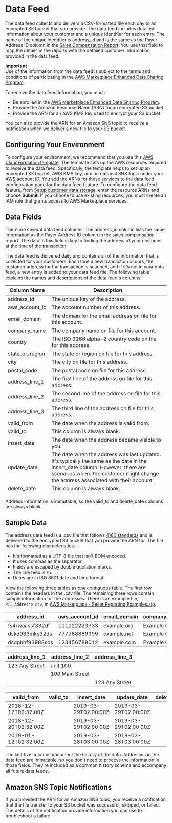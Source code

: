 # Data Feed<a name="data-feed"></a>

 The data feed collects and delivers a CSV\-formatted file each day to an encrypted S3 bucket that you provide\. The data feed includes detailed information about your customer and a unique identifier for each entry\. The name of the unique identifier is address\_id and is the same as the Payer Address ID column in the [Sales Compensation Report](sales-compensation-report.md)\. You use that field to map the details in the reports with the detailed customer information provided in the data feed\.

**Important**  
 Use of the information from the data feed is subject to the terms and conditions of participating in the [AWS Marketplace Enhanced Data Sharing Program](enhanced-data-sharing-program.md)\.

 To receive the data feed information, you must: 
+  Be enrolled in the [AWS Marketplace Enhanced Data Sharing Program](enhanced-data-sharing-program.md)\. 
+  Provide the Amazon Resource Name \(ARN\) for an encrypted S3 bucket\. 
+  Provide the ARN for an AWS KMS key used to encrypt your S3 bucket\. 

You can also provide the ARN for an Amazon SNS topic to receive a notification when we deliver a new file to your S3 bucket\. 

## Configuring Your Environment<a name="data-feed-configuring"></a>

 To configure your environment, we recommend that you use this [AWS CloudFormation template](https://aws-marketplace-reports-resources.s3.amazonaws.com/DataFeedsResources.yaml)\. The template sets up the AWS resources required to receive the data feed\. Specifically, the template helps to set up an encrypted S3 bucket, AWS KMS key, and an optional SNS topic under your AWS account ID\. You add the ARNs for these services to the data feed configuration page for the data feed feature\. To configure the data feed feature, from [Setup customer data storage](https://aws.amazon.com/marketplace/management/reports/data-feed-configuration), enter the resource ARNs and choose **Submit**\. If you choose to use existing resources, you must create an IAM role that grants access to AWS Marketplace services\.

## Data Fields<a name="data-feed-data-fields"></a>

 There are several data feed columns\. The address\_id column lists the same information as the Payer Address ID column in the sales compensation report\. The data in this field is key to finding the address of your customer at the time of the transaction\. 

The data feed is delivered daily and contains all of the information that is collected for your customers\. Each time a new transaction occurs, the customer address for the transaction is scanned, and if it's not in your data feed, a new entry is added to your data feed file\. The following table explains the names and descriptions of the data feed's columns\. 


|  Column Name  |  Description  | 
| --- | --- | 
|  address\_id  |  The unique key of the address\.  | 
|  aws\_account\_id  |  The account number of this address\.  | 
|  email\_domain  |  The domain for the email address on file for this account\.  | 
|  company\_name  |  The company name on file for this account\.  | 
|  country  |  The ISO 3166 alpha\-2 country code on file for this address\.  | 
|  state\_or\_region  |  The state or region on file for this address\.  | 
|  city  |  The city on file for this address\.  | 
|  postal\_code  |  The postal code on file for this address\.  | 
|  address\_line\_1  |  The first line of the address on file for this address\.  | 
|  address\_line\_2  |  The second line of the address on file for this address\.  | 
|  address\_line\_3  |  The third line of the address on file for this address\.  | 
|  valid\_from  |  The date when the address is valid from\.  | 
|  valid\_to  |  This column is always blank\.  | 
|  insert\_date  |  The date when the address became visible to you\.  | 
|  update\_date  |  The date when the address was last updated\. It's typically the same as the date in the insert\_date column\. However, there are scenarios where the customer might change the address associated with their account\.  | 
|  delete\_date  |  This column is always blank\.  | 

 Address information is immutable, so the valid\_to and delete\_date columns are always blank\. 

## Sample Data<a name="data-feed-sample-data"></a>

 The address data feed is a \.csv file that follows [4180 standards](https://tools.ietf.org/html/rfc4180) and is delivered to the encrypted S3 bucket that you provide the ARN for\. The file has the following characteristics:
+  It's formatted as a UTF\-8 file that isn't BOM encoded\. 
+  It uses commas as the separator\. 
+  Fields are escaped by double quotation marks\. 
+  The line feed is \\n\. 
+  Dates are in ISO 8601 date and time format\. 

 View the following three tables as one contiguous table\. The first row contains the headers in the \.csv file\. The remaining three rows contain sample information for the addresses\. There is an example file, `PII_Addresse.csv`, in [AWS Marketplace \- Seller Reporting Examples\.zip](https://s3.amazonaws.com/awsmp-loadforms/AWS+Marketplace+-+Seller+Reporting+Examples.zip)\. 


|  address\_id  |  aws\_account\_id  |  email\_domain  |  company\_name  |  country  |  state\_or\_region  |  city  |  postal\_code  | 
| --- | --- | --- | --- | --- | --- | --- | --- | 
|  fs4rwaassf332df  |  111122223333 |  example\.org  |  Example Corp\.  |  US  |  GA  |  Anytown  |  3XXXX  | 
|  dskd933mks32ds  | 777788889999  |  example\.net  |  Example Corp\.  |  US  |  WA  |  Anytown  |  9XXXX  | 
|  dsdghhf93993sds  |  123456789012  |  example\.com  |  Example Corp\.  |  US |  FL |  Anytown  |  3XXXX  | 


|  address\_line\_1  |  address\_line\_2  |  address\_line\_3  | 
| --- | --- | --- | 
|  123 Any Street  |  unit 100  |   | 
|   |  100 Main Street  |   | 
|   |   |  123 Any Street  | 


|  valid\_from  |  valid\_to  |  insert\_date  |  update\_date  |  delete\_date  | 
| --- | --- | --- | --- | --- | 
|  2018\-12\-12T02:32:00Z  |   |  2019\-03\-29T02:00:00Z  |  2019\-03\-29T02:00:00Z  |   | 
|  2018\-12\-20T02:32:00Z  |   |  2019\-03\-29T02:00:00Z  |  2019\-03\-29T02:00:00Z  |   | 
|  2019\-01\-12T02:32:00Z  |   |  2019\-03\-28T03:00:00Z  |  2019\-03\-28T03:00:00Z  |   | 

 The last five columns document the history of the data\. Addresses in the data feed are immutable, so you don't need to process the information in those fields\. They're included as a common history schema and accompany all future data feeds\. 

## Amazon SNS Topic Notifications<a name="data-feed-sns-notification"></a>

 If you provided the ARN for an Amazon SNS topic, you receive a notification that the file transfer to your S3 bucket was successful, skipped, or failed\. The details of the notification provide information you can use to troubleshoot a failure\. 